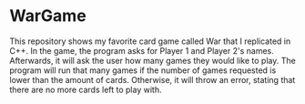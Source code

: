 # WarGame
This repository shows my favorite card game called War that I replicated in C++. In the game, the program asks for Player 1 and Player 2's names. Afterwards, it will ask the user how many games they would like to play. The program will run that many games if the number of games requested is lower than the amount of cards. Otherwise, it will throw an error, stating that there are no more cards left to play with. 
